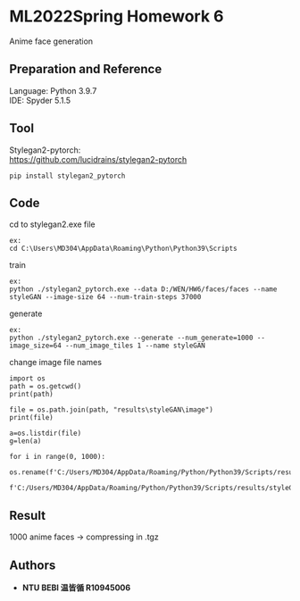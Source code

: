 # ML2022Spring Homework 6 

Anime face generation

## Preparation and Reference
Language: Python 3.9.7  
IDE: Spyder 5.1.5


## Tool
Stylegan2-pytorch:  
<https://github.com/lucidrains/stylegan2-pytorch>  
```
pip install stylegan2_pytorch
```
## Code
cd to stylegan2.exe file
```
ex:
cd C:\Users\MD304\AppData\Roaming\Python\Python39\Scripts
```
train
```
ex:
python ./stylegan2_pytorch.exe --data D:/WEN/HW6/faces/faces --name styleGAN --image-size 64 --num-train-steps 37000
```
generate
```
ex:
python ./stylegan2_pytorch.exe --generate --num_generate=1000 --image_size=64 --num_image_tiles 1 --name styleGAN
```
change image file names
```
import os
path = os.getcwd()
print(path)

file = os.path.join(path, "results\styleGAN\image")
print(file)

a=os.listdir(file)
g=len(a)

for i in range(0, 1000):
   os.rename(f'C:/Users/MD304/AppData/Roaming/Python/Python39/Scripts/results/styleGAN/image/{a[i]}',
             f'C:/Users/MD304/AppData/Roaming/Python/Python39/Scripts/results/styleGAN/image/output/{i}.jpg')
```
## Result
1000 anime faces -> compressing in .tgz
## Authors

* **NTU BEBI 温皆循 R10945006**

